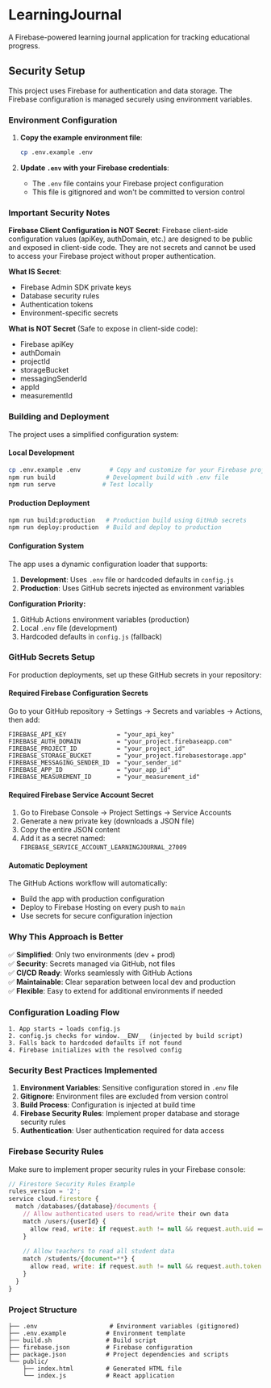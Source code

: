 # LearningJournal

A Firebase-powered learning journal application for tracking educational progress.

## Security Setup

This project uses Firebase for authentication and data storage. The Firebase configuration is managed securely using environment variables.

### Environment Configuration

1. **Copy the example environment file**:
   ```bash
   cp .env.example .env
   ```

2. **Update `.env` with your Firebase credentials**:
   - The `.env` file contains your Firebase project configuration
   - This file is gitignored and won't be committed to version control

### Important Security Notes

**Firebase Client Configuration is NOT Secret**: Firebase client-side configuration values (apiKey, authDomain, etc.) are designed to be public and exposed in client-side code. They are not secrets and cannot be used to access your Firebase project without proper authentication.

**What IS Secret**:
- Firebase Admin SDK private keys
- Database security rules
- Authentication tokens
- Environment-specific secrets

**What is NOT Secret** (Safe to expose in client-side code):
- Firebase apiKey
- authDomain  
- projectId
- storageBucket
- messagingSenderId
- appId
- measurementId

### Building and Deployment

The project uses a simplified configuration system:

#### Local Development
```bash
cp .env.example .env        # Copy and customize for your Firebase project
npm run build              # Development build with .env file
npm run serve             # Test locally
```

#### Production Deployment
```bash
npm run build:production   # Production build using GitHub secrets
npm run deploy:production  # Build and deploy to production
```

#### Configuration System

The app uses a dynamic configuration loader that supports:

1. **Development**: Uses `.env` file or hardcoded defaults in `config.js`
2. **Production**: Uses GitHub secrets injected as environment variables

**Configuration Priority:**
1. GitHub Actions environment variables (production)
2. Local `.env` file (development)  
3. Hardcoded defaults in `config.js` (fallback)

### GitHub Secrets Setup

For production deployments, set up these GitHub secrets in your repository:

#### Required Firebase Configuration Secrets

Go to your GitHub repository → Settings → Secrets and variables → Actions, then add:

```
FIREBASE_API_KEY              = "your_api_key"
FIREBASE_AUTH_DOMAIN          = "your_project.firebaseapp.com"
FIREBASE_PROJECT_ID           = "your_project_id"
FIREBASE_STORAGE_BUCKET       = "your_project.firebasestorage.app"
FIREBASE_MESSAGING_SENDER_ID  = "your_sender_id"
FIREBASE_APP_ID               = "your_app_id"
FIREBASE_MEASUREMENT_ID       = "your_measurement_id"
```

#### Required Firebase Service Account Secret

1. Go to Firebase Console → Project Settings → Service Accounts
2. Generate a new private key (downloads a JSON file)
3. Copy the entire JSON content
4. Add it as a secret named: `FIREBASE_SERVICE_ACCOUNT_LEARNINGJOURNAL_27009`

#### Automatic Deployment

The GitHub Actions workflow will automatically:
- Build the app with production configuration
- Deploy to Firebase Hosting on every push to `main`
- Use secrets for secure configuration injection

### Why This Approach is Better

✅ **Simplified**: Only two environments (dev + prod)  
✅ **Security**: Secrets managed via GitHub, not files  
✅ **CI/CD Ready**: Works seamlessly with GitHub Actions  
✅ **Maintainable**: Clear separation between local dev and production  
✅ **Flexible**: Easy to extend for additional environments if needed

### Configuration Loading Flow

```
1. App starts → loads config.js
2. config.js checks for window.__ENV__ (injected by build script)
3. Falls back to hardcoded defaults if not found
4. Firebase initializes with the resolved config
```

### Security Best Practices Implemented

1. **Environment Variables**: Sensitive configuration stored in `.env` file
2. **Gitignore**: Environment files are excluded from version control
3. **Build Process**: Configuration is injected at build time
4. **Firebase Security Rules**: Implement proper database and storage security rules
5. **Authentication**: User authentication required for data access

### Firebase Security Rules

Make sure to implement proper security rules in your Firebase console:

```javascript
// Firestore Security Rules Example
rules_version = '2';
service cloud.firestore {
  match /databases/{database}/documents {
    // Allow authenticated users to read/write their own data
    match /users/{userId} {
      allow read, write: if request.auth != null && request.auth.uid == userId;
    }
    
    // Allow teachers to read all student data
    match /students/{document=**} {
      allow read, write: if request.auth != null && request.auth.token.email == "gronzon31@gmail.com";
    }
  }
}
```

### Project Structure

```
├── .env                    # Environment variables (gitignored)
├── .env.example           # Environment template
├── build.sh               # Build script
├── firebase.json          # Firebase configuration
├── package.json           # Project dependencies and scripts
└── public/
    ├── index.html         # Generated HTML file
    └── index.js           # React application
```